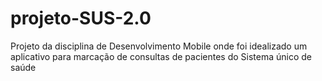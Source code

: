 # projeto-SUS-2.0
Projeto da disciplina de Desenvolvimento Mobile onde foi idealizado um aplicativo para marcação de consultas de pacientes do Sistema único de saúde
